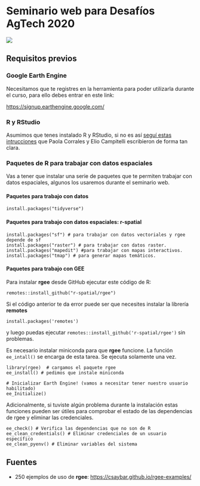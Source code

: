 # Seminario web para Desafíos AgTech 2020

![](https://github.com/yabellini/curso_rgee/blob/main/flyer_seminario_2020.jpg)

## Requisitos previos

### Google Earth Engine
Necesitamos que te registres en la herramienta para poder utilizarla durante el curso, para ello debes entrar en este link:

https://signup.earthengine.google.com/

### R y RStudio

Asumimos que tenes instalado R y RStudio, si no es así [seguí estas intrucciones](https://paocorrales.github.io/deExcelaR/instalacion.html) que Paola Corrales y Elio Campitelli escribieron de forma tan clara.

### Paquetes de R para trabajar con datos espaciales

Vas a tener que instalar una serie de paquetes que te permiten trabajar con datos espaciales, algunos los usaremos durante el seminario web.

#### Paquetes para trabajo con datos
`install.packages("tidyverse")`

#### Paquetes para trabajo con datos espaciales: r-spatial

```{r}
install.packages("sf") # para trabajar con datos vectoriales y rgee depende de sf
install.packages("raster") # para trabajar con datos raster.
install.packages("mapedit") #para trabajar con mapas interactivos.
install.packages("tmap") # para generar mapas temáticos.
```

#### Paquetes para trabajo con GEE

Para instalar **rgee** desde GitHub ejecutar este código de R:

`remotes::install_github("r-spatial/rgee")`

Si el código anterior te da error puede ser que necesites instalar la librería **remotes**

`install.packages('remotes')`

y luego puedas ejecutar `remotes::install_github('r-spatial/rgee')` sin problemas.

Es necesario instalar miniconda para que **rgee** funcione. La función `ee_intall()` se encarga de esta tarea.  Se ejecuta solamente una vez.

```{r}
library(rgee)  # cargamos el paquete rgee
ee_install() # pedimos que instale miniconda

# Inicializar Earth Engine! (vamos a necesitar tener nuestro usuario habilitado)
ee_Initialize()
```

Adicionalmente, si tuviste algún problema durante la instalación estas funciones pueden ser útiles para comprobar el estado de las dependencias de rgee y eliminar las credenciales. 

```{r}
ee_check() # Verifica las dependencias que no son de R
ee_clean_credentials() # Eliminar credenciales de un usuario específico
ee_clean_pyenv() # Eliminar variables del sistema
```

## Fuentes

* 250 ejemplos de uso de **rgee**: https://csaybar.github.io/rgee-examples/
